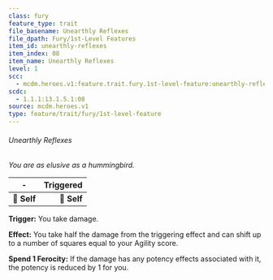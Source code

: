 ```yaml
---
class: fury
feature_type: trait
file_basename: Unearthly Reflexes
file_dpath: Fury/1st-Level Features
item_id: unearthly-reflexes
item_index: 08
item_name: Unearthly Reflexes
level: 1
scc:
  - mcdm.heroes.v1:feature.trait.fury.1st-level-feature:unearthly-reflexes
scdc:
  - 1.1.1:13.1.5.1:08
source: mcdm.heroes.v1
type: feature/trait/fury/1st-level-feature
---
```


###### Unearthly Reflexes

*You are as elusive as a hummingbird.*

| **-**       | **Triggered** |
| ----------- | ------------: |
| **📏 Self** |   **🎯 Self** |

**Trigger:** You take damage.

**Effect:** You take half the damage from the triggering effect and can shift up to a number of squares equal to your Agility score.

**Spend 1 Ferocity:** If the damage has any potency effects associated with it, the potency is reduced by 1 for you.
